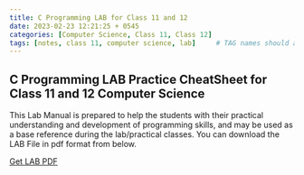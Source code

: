 ```yaml
---
title: C Programming LAB for Class 11 and 12
date: 2023-02-23 12:21:25 + 0545
categories: [Computer Science, Class 11, Class 12]
tags: [notes, class 11, computer science, lab]     # TAG names should always be lowercase
---
```

## C Programming LAB Practice CheatSheet for Class 11 and 12 Computer Science

This Lab Manual is prepared to help the students with their practical understanding and development of programming skills, and may be used as a base reference during the lab/practical classes.  You can download the LAB File in pdf format from below.

[Get LAB PDF]({{site.url}}/assets/Computer_Science/C_Practical_for_Computer_Science.pdf)
